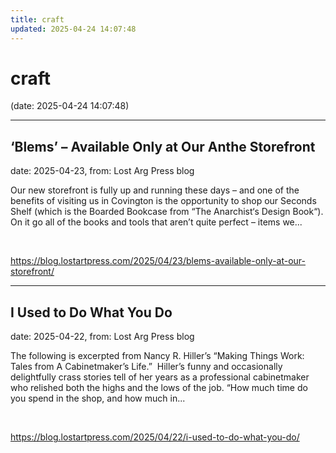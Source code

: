 ```yaml
---
title: craft
updated: 2025-04-24 14:07:48
---
```


# craft

(date: 2025-04-24 14:07:48)

---

## ‘Blems’ – Available Only at Our Anthe Storefront

date: 2025-04-23, from: Lost Arg Press blog

Our new storefront is fully up and running these days – and one of the benefits of visiting us in Covington is the opportunity to shop our Seconds Shelf (which is the Boarded Bookcase from “The Anarchist‘s Design Book“). On it go all of the books and tools that aren&#8217;t quite perfect – items we... 

<br> 

<https://blog.lostartpress.com/2025/04/23/blems-available-only-at-our-storefront/>

---

## I Used to Do What You Do

date: 2025-04-22, from: Lost Arg Press blog

The following is excerpted from Nancy R. Hiller’s “Making Things Work: Tales from A Cabinetmaker’s Life.”  Hiller’s funny and occasionally delightfully crass stories tell of her years as a professional cabinetmaker who relished both the highs and the lows of the job. “How much time do you spend in the shop, and how much in... 

<br> 

<https://blog.lostartpress.com/2025/04/22/i-used-to-do-what-you-do/>


